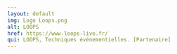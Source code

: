 ```yaml
---
layout: default
img: Logo Loops.png
alt: LOOPS
href: https://www.loops-live.fr/
qui: LOOPS, Techniques événementielles. [Partenaire]
---
```

